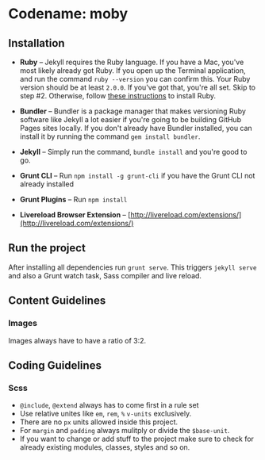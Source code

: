 # Codename: moby

## Installation

* **Ruby** – Jekyll requires the Ruby language. If you have a Mac, you've most likely already got Ruby. If you open up the Terminal application, and run the command `ruby --version` you can confirm this. Your Ruby version should be at least `2.0.0`. If you've got that, you're all set. Skip to step #2. Otherwise, follow [these instructions](https://www.ruby-lang.org/en/downloads/) to install Ruby.

* **Bundler** – Bundler is a package manager that makes versioning Ruby software like Jekyll a lot easier if you're going to be building GitHub Pages sites locally. If you don't already have Bundler installed, you can install it by running the command `gem install bundler`.

* **Jekyll** – Simply run the command, `bundle install` and you're good to go.

* **Grunt CLI** – Run `npm install -g grunt-cli` if you have the Grunt CLI not already installed

* **Grunt Plugins** – Run `npm install`

* **Livereload Browser Extension** – [http://livereload.com/extensions/](http://livereload.com/extensions/)

## Run the project

After installing all dependencies run `grunt serve`. This triggers `jekyll serve` and also a Grunt watch task, Sass compiler and live reload.

## Content Guidelines
### Images
Images always have to have a ratio of 3:2.

## Coding Guidelines
### Scss

* `@include`, `@extend` always has to come first in a rule set
* Use relative unites like `em`, `rem`, `%` `v-units` exclusively.
* There are no `px` units allowed inside this project.
* For `margin` and `padding` always mulitply or divide the `$base-unit`.
* If you want to change or add stuff to the project make sure to check for already existing modules, classes, styles and so on.